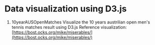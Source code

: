 # Data visualization using D3.js

1. 10yearAUSOpenMatches
    Visualize the 10 years austrilian open men's tennis matches result using D3.js
    Reference visualization: [https://bost.ocks.org/mike/miserables/](https://bost.ocks.org/mike/miserables/)